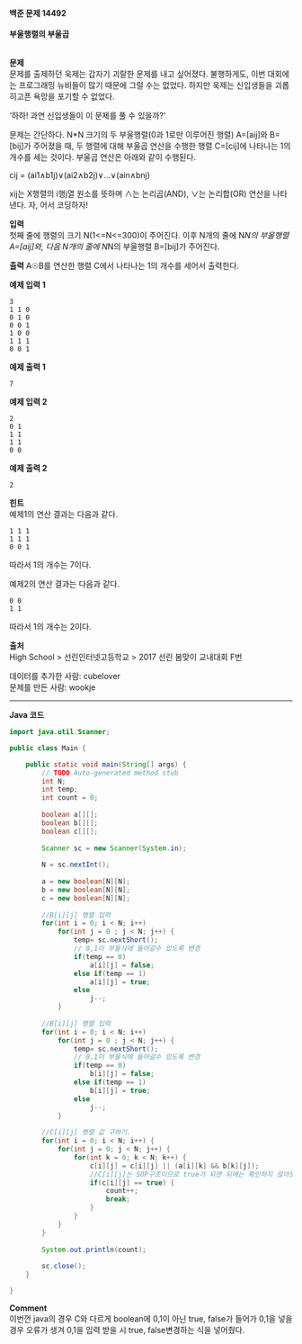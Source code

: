 **백준 문제 14492**<br><br>
**부울행렬의 부울곱**<br><br>

**문제**<br>
문제를 출제하던 욱제는 갑자기 괴랄한 문제를 내고 싶어졌다. 불행하게도, 이번 대회에는 프로그래밍 뉴비들이 많기 때문에 그럴 수는 없었다. 하지만 욱제는 신입생들을 괴롭히고픈 욕망을 포기할 수 없었다.<br>

‘하하! 과연 신입생들이 이 문제를 풀 수 있을까?’<br>

문제는 간단하다. N*N 크기의 두 부울행렬(0과 1로만 이루어진 행렬) A=[aij]와 B=[bij]가 주어졌을 때, 두 행렬에 대해 부울곱 연산을 수행한 행렬 C=[cij]에 나타나는 1의 개수를 세는 것이다. 부울곱 연산은 아래와 같이 수행된다.<br>

cij = (ai1∧b1j)∨(ai2∧b2j)∨...∨(ain∧bnj)<br>

xij는 X행렬의 i행j열 원소를 뜻하며 ∧는 논리곱(AND), ∨는 논리합(OR) 연산을 나타낸다. 자, 어서 코딩하자!<br>

**입력**<br>
첫째 줄에 행렬의 크기 N(1<=N<=300)이 주어진다. 이후 N개의 줄에 N*N의 부울행렬 A=[aij]와, 다음 N개의 줄에 N*N의 부울행렬 B=[bij]가 주어진다.<br>

**출력**
A☉B를 연산한 행렬 C에서 나타나는 1의 개수를 세어서 출력한다.<br>

**예제 입력 1**
```
3
1 1 0
0 1 0
0 0 1
1 0 0
1 1 1
0 0 1
```
**예제 출력 1**
```
7
```
**예제 입력 2**
```
2
0 1
1 1
1 1
0 0
```
**예제 출력 2**
```
2
```
**힌트**<br>
예제1의 연산 결과는 다음과 같다.<br>
```
1 1 1
1 1 1
0 0 1
```
따라서 1의 개수는 7이다.<br>

예제2의 연산 결과는 다음과 같다.
```
0 0
1 1
```
따라서 1의 개수는 2이다.<br>

**출처**<br>
High School > 선린인터넷고등학교 > 2017 선린 봄맞이 교내대회 F번<br>

데이터를 추가한 사람: cubelover<br>
문제를 만든 사람: wookje<br>

---------------------------------------------------------------------------
**Java 코드**<br>

```java
import java.util.Scanner;

public class Main {

	public static void main(String[] args) {
		// TODO Auto-generated method stub
		int N;
		int temp;
		int count = 0;
		
		boolean a[][];
		boolean b[][];
		boolean c[][];
		
		Scanner sc = new Scanner(System.in);
		
		N = sc.nextInt();
		
		a = new boolean[N][N];
		b = new boolean[N][N];
		c = new boolean[N][N];
		
		//B[i][j] 행렬 입력
		for(int i = 0; i < N; i++)
			for(int j = 0 ; j < N; j++) {
				temp= sc.nextShort();
				// 0,1이 부울식에 들어갈수 있도록 변경
				if(temp == 0)
					a[i][j] = false;
				else if(temp == 1)
					a[i][j] = true;
				else
					j--;
			}
		
		//B[i][j] 행렬 입력
		for(int i = 0; i < N; i++)
			for(int j = 0 ; j < N; j++) {
				temp= sc.nextShort();
				// 0,1이 부울식에 들어갈수 있도록 변경
				if(temp == 0)
					b[i][j] = false;
				else if(temp == 1)
					b[i][j] = true;
				else
					j--;
			}
		
		//C[i][j] 행렬 값 구하기.
		for(int i = 0; i < N; i++) {
			for(int j = 0; j < N; j++) {
				for(int k = 0; k < N; k++) {
					c[i][j] = c[i][j] || (a[i][k] && b[k][j]);
					//C[i][j]는 SOP구조이므로 true가 되면 뒤에는 확인하지 않아도 된다.
					if(c[i][j] == true) {
						count++;
						break;
					}
				}
			}
		}
		
		System.out.println(count);
		
		sc.close();
	}

}
```

**Comment**<br>
이번껀 java의 경우 C와 다르게 boolean에 0,1이 아닌 true, false가 들어가 0,1을 넣을경우 오류가 생겨 0,1을 입력 받을 시 true, false변경하는 식을 넣어줬다.
